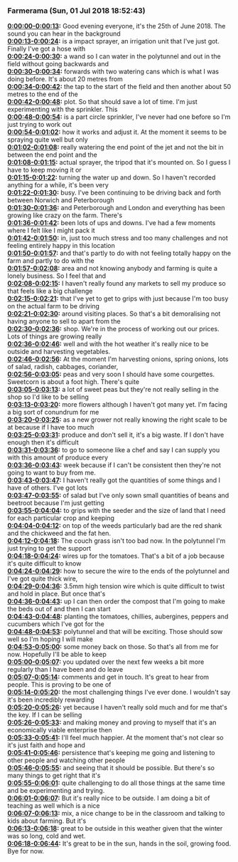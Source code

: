 ### Farmerama  (Sun, 01 Jul 2018 18:52:43)
**[0:00:00-0:00:13](https://soundcloud.com/farmerama-radio/shorts-harvest-barn-market-garden-june#t=0:00:00):**  Good evening everyone, it's the 25th of June 2018. The sound you can hear in the background  
**[0:00:13-0:00:24](https://soundcloud.com/farmerama-radio/shorts-harvest-barn-market-garden-june#t=0:00:13):**  is a impact sprayer, an irrigation unit that I've just got. Finally I've got a hose with  
**[0:00:24-0:00:30](https://soundcloud.com/farmerama-radio/shorts-harvest-barn-market-garden-june#t=0:00:24):**  a wand so I can water in the polytunnel and out in the field without going backwards and  
**[0:00:30-0:00:34](https://soundcloud.com/farmerama-radio/shorts-harvest-barn-market-garden-june#t=0:00:30):**  forwards with two watering cans which is what I was doing before. It's about 20 metres from  
**[0:00:34-0:00:42](https://soundcloud.com/farmerama-radio/shorts-harvest-barn-market-garden-june#t=0:00:34):**  the tap to the start of the field and then another about 50 metres to the end of the  
**[0:00:42-0:00:48](https://soundcloud.com/farmerama-radio/shorts-harvest-barn-market-garden-june#t=0:00:42):**  plot. So that should save a lot of time. I'm just experimenting with the sprinkler. This  
**[0:00:48-0:00:54](https://soundcloud.com/farmerama-radio/shorts-harvest-barn-market-garden-june#t=0:00:48):**  is a part circle sprinkler, I've never had one before so I'm just trying to work out  
**[0:00:54-0:01:02](https://soundcloud.com/farmerama-radio/shorts-harvest-barn-market-garden-june#t=0:00:54):**  how it works and adjust it. At the moment it seems to be spraying quite well but only  
**[0:01:02-0:01:08](https://soundcloud.com/farmerama-radio/shorts-harvest-barn-market-garden-june#t=0:01:02):**  really watering the end point of the jet and not the bit in between the end point and the  
**[0:01:08-0:01:15](https://soundcloud.com/farmerama-radio/shorts-harvest-barn-market-garden-june#t=0:01:08):**  actual sprayer, the tripod that it's mounted on. So I guess I have to keep moving it or  
**[0:01:15-0:01:22](https://soundcloud.com/farmerama-radio/shorts-harvest-barn-market-garden-june#t=0:01:15):**  turning the water up and down. So I haven't recorded anything for a while, it's been very  
**[0:01:22-0:01:30](https://soundcloud.com/farmerama-radio/shorts-harvest-barn-market-garden-june#t=0:01:22):**  busy. I've been continuing to be driving back and forth between Norwich and Peterborough  
**[0:01:30-0:01:36](https://soundcloud.com/farmerama-radio/shorts-harvest-barn-market-garden-june#t=0:01:30):**  and Peterborough and London and everything has been growing like crazy on the farm. There's  
**[0:01:36-0:01:42](https://soundcloud.com/farmerama-radio/shorts-harvest-barn-market-garden-june#t=0:01:36):**  been lots of ups and downs. I've had a few moments where I felt like I might pack it  
**[0:01:42-0:01:50](https://soundcloud.com/farmerama-radio/shorts-harvest-barn-market-garden-june#t=0:01:42):**  in, just too much stress and too many challenges and not feeling entirely happy in this location  
**[0:01:50-0:01:57](https://soundcloud.com/farmerama-radio/shorts-harvest-barn-market-garden-june#t=0:01:50):**  and that's partly to do with not feeling totally happy on the farm and partly to do with the  
**[0:01:57-0:02:08](https://soundcloud.com/farmerama-radio/shorts-harvest-barn-market-garden-june#t=0:01:57):**  area and not knowing anybody and farming is quite a lonely business. So I feel that and  
**[0:02:08-0:02:15](https://soundcloud.com/farmerama-radio/shorts-harvest-barn-market-garden-june#t=0:02:08):**  I haven't really found any markets to sell my produce so that feels like a big challenge  
**[0:02:15-0:02:21](https://soundcloud.com/farmerama-radio/shorts-harvest-barn-market-garden-june#t=0:02:15):**  that I've yet to get to grips with just because I'm too busy on the actual farm to be driving  
**[0:02:21-0:02:30](https://soundcloud.com/farmerama-radio/shorts-harvest-barn-market-garden-june#t=0:02:21):**  around visiting places. So that's a bit demoralising not having anyone to sell to apart from the  
**[0:02:30-0:02:36](https://soundcloud.com/farmerama-radio/shorts-harvest-barn-market-garden-june#t=0:02:30):**  shop. We're in the process of working out our prices. Lots of things are growing really  
**[0:02:36-0:02:46](https://soundcloud.com/farmerama-radio/shorts-harvest-barn-market-garden-june#t=0:02:36):**  well and with the hot weather it's really nice to be outside and harvesting vegetables.  
**[0:02:46-0:02:56](https://soundcloud.com/farmerama-radio/shorts-harvest-barn-market-garden-june#t=0:02:46):**  At the moment I'm harvesting onions, spring onions, lots of salad, radish, cabbages, coriander,  
**[0:02:56-0:03:05](https://soundcloud.com/farmerama-radio/shorts-harvest-barn-market-garden-june#t=0:02:56):**  peas and very soon I should have some courgettes. Sweetcorn is about a foot high. There's quite  
**[0:03:05-0:03:13](https://soundcloud.com/farmerama-radio/shorts-harvest-barn-market-garden-june#t=0:03:05):**  a lot of sweet peas but they're not really selling in the shop so I'd like to be selling  
**[0:03:13-0:03:20](https://soundcloud.com/farmerama-radio/shorts-harvest-barn-market-garden-june#t=0:03:13):**  more flowers although I haven't got many yet. I'm facing a big sort of conundrum for me  
**[0:03:20-0:03:25](https://soundcloud.com/farmerama-radio/shorts-harvest-barn-market-garden-june#t=0:03:20):**  as a new grower not really knowing the right scale to be at because if I have too much  
**[0:03:25-0:03:31](https://soundcloud.com/farmerama-radio/shorts-harvest-barn-market-garden-june#t=0:03:25):**  produce and don't sell it, it's a big waste. If I don't have enough then it's difficult  
**[0:03:31-0:03:36](https://soundcloud.com/farmerama-radio/shorts-harvest-barn-market-garden-june#t=0:03:31):**  to go to someone like a chef and say I can supply you with this amount of produce every  
**[0:03:36-0:03:43](https://soundcloud.com/farmerama-radio/shorts-harvest-barn-market-garden-june#t=0:03:36):**  week because if I can't be consistent then they're not going to want to buy from me.  
**[0:03:43-0:03:47](https://soundcloud.com/farmerama-radio/shorts-harvest-barn-market-garden-june#t=0:03:43):**  I haven't really got the quantities of some things and I have of others. I've got lots  
**[0:03:47-0:03:55](https://soundcloud.com/farmerama-radio/shorts-harvest-barn-market-garden-june#t=0:03:47):**  of salad but I've only sown small quantities of beans and beetroot because I'm just getting  
**[0:03:55-0:04:04](https://soundcloud.com/farmerama-radio/shorts-harvest-barn-market-garden-june#t=0:03:55):**  to grips with the seeder and the size of land that I need for each particular crop and keeping  
**[0:04:04-0:04:12](https://soundcloud.com/farmerama-radio/shorts-harvest-barn-market-garden-june#t=0:04:04):**  on top of the weeds particularly bad are the red shank and the chickweed and the fat hen.  
**[0:04:12-0:04:18](https://soundcloud.com/farmerama-radio/shorts-harvest-barn-market-garden-june#t=0:04:12):**  The couch grass isn't too bad now. In the polytunnel I'm just trying to get the support  
**[0:04:18-0:04:24](https://soundcloud.com/farmerama-radio/shorts-harvest-barn-market-garden-june#t=0:04:18):**  wires up for the tomatoes. That's a bit of a job because it's quite difficult to know  
**[0:04:24-0:04:29](https://soundcloud.com/farmerama-radio/shorts-harvest-barn-market-garden-june#t=0:04:24):**  how to secure the wire to the ends of the polytunnel and I've got quite thick wire,  
**[0:04:29-0:04:36](https://soundcloud.com/farmerama-radio/shorts-harvest-barn-market-garden-june#t=0:04:29):**  3.5mm high tension wire which is quite difficult to twist and hold in place. But once that's  
**[0:04:36-0:04:43](https://soundcloud.com/farmerama-radio/shorts-harvest-barn-market-garden-june#t=0:04:36):**  up I can then order the compost that I'm going to make the beds out of and then I can start  
**[0:04:43-0:04:48](https://soundcloud.com/farmerama-radio/shorts-harvest-barn-market-garden-june#t=0:04:43):**  planting the tomatoes, chillies, aubergines, peppers and cucumbers which I've got for the  
**[0:04:48-0:04:53](https://soundcloud.com/farmerama-radio/shorts-harvest-barn-market-garden-june#t=0:04:48):**  polytunnel and that will be exciting. Those should sow well so I'm hoping I will make  
**[0:04:53-0:05:00](https://soundcloud.com/farmerama-radio/shorts-harvest-barn-market-garden-june#t=0:04:53):**  some money back on those. So that's all from me for now. Hopefully I'll be able to keep  
**[0:05:00-0:05:07](https://soundcloud.com/farmerama-radio/shorts-harvest-barn-market-garden-june#t=0:05:00):**  you updated over the next few weeks a bit more regularly than I have been and do leave  
**[0:05:07-0:05:14](https://soundcloud.com/farmerama-radio/shorts-harvest-barn-market-garden-june#t=0:05:07):**  comments and get in touch. It's great to hear from people. This is proving to be one of  
**[0:05:14-0:05:20](https://soundcloud.com/farmerama-radio/shorts-harvest-barn-market-garden-june#t=0:05:14):**  the most challenging things I've ever done. I wouldn't say it's been incredibly rewarding  
**[0:05:20-0:05:26](https://soundcloud.com/farmerama-radio/shorts-harvest-barn-market-garden-june#t=0:05:20):**  yet because I haven't really sold much and for me that's the key. If I can be selling  
**[0:05:26-0:05:33](https://soundcloud.com/farmerama-radio/shorts-harvest-barn-market-garden-june#t=0:05:26):**  and making money and proving to myself that it's an economically viable enterprise then  
**[0:05:33-0:05:41](https://soundcloud.com/farmerama-radio/shorts-harvest-barn-market-garden-june#t=0:05:33):**  I'll feel much happier. At the moment that's not clear so it's just faith and hope and  
**[0:05:41-0:05:46](https://soundcloud.com/farmerama-radio/shorts-harvest-barn-market-garden-june#t=0:05:41):**  persistence that's keeping me going and listening to other people and watching other people  
**[0:05:46-0:05:55](https://soundcloud.com/farmerama-radio/shorts-harvest-barn-market-garden-june#t=0:05:46):**  and seeing that it should be possible. But there's so many things to get right that it's  
**[0:05:55-0:06:01](https://soundcloud.com/farmerama-radio/shorts-harvest-barn-market-garden-june#t=0:05:55):**  quite challenging to do all those things at the same time and be experimenting and trying.  
**[0:06:01-0:06:07](https://soundcloud.com/farmerama-radio/shorts-harvest-barn-market-garden-june#t=0:06:01):**  But it's really nice to be outside. I am doing a bit of teaching as well which is a nice  
**[0:06:07-0:06:13](https://soundcloud.com/farmerama-radio/shorts-harvest-barn-market-garden-june#t=0:06:07):**  mix, a nice change to be in the classroom and talking to kids about farming. But it's  
**[0:06:13-0:06:18](https://soundcloud.com/farmerama-radio/shorts-harvest-barn-market-garden-june#t=0:06:13):**  great to be outside in this weather given that the winter was so long, cold and wet.  
**[0:06:18-0:06:44](https://soundcloud.com/farmerama-radio/shorts-harvest-barn-market-garden-june#t=0:06:18):**  It's great to be in the sun, hands in the soil, growing food. Bye for now.  